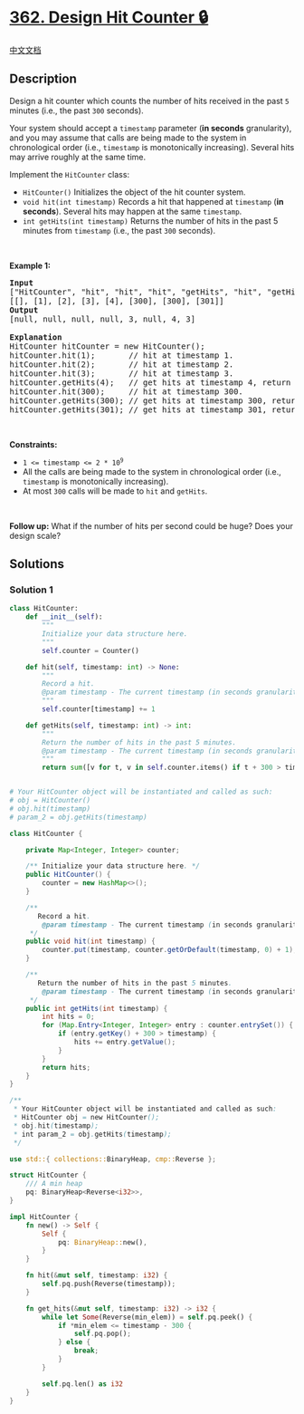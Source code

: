 # [362. Design Hit Counter 🔒](https://leetcode.com/problems/design-hit-counter)

[中文文档](/solution/0300-0399/0362.Design%20Hit%20Counter/README.md)

<!-- tags:Design,Queue,Array,Binary Search,Data Stream -->

<!-- difficulty:Medium -->

## Description

<p>Design a hit counter which counts the number of hits received in the past <code>5</code> minutes (i.e., the past <code>300</code> seconds).</p>

<p>Your system should accept a <code>timestamp</code> parameter (<strong>in seconds</strong> granularity), and you may assume that calls are being made to the system in chronological order (i.e., <code>timestamp</code> is monotonically increasing). Several hits may arrive roughly at the same time.</p>

<p>Implement the <code>HitCounter</code> class:</p>

<ul>
	<li><code>HitCounter()</code> Initializes the object of the hit counter system.</li>
	<li><code>void hit(int timestamp)</code> Records a hit that happened at <code>timestamp</code> (<strong>in seconds</strong>). Several hits may happen at the same <code>timestamp</code>.</li>
	<li><code>int getHits(int timestamp)</code> Returns the number of hits in the past 5 minutes from <code>timestamp</code> (i.e., the past <code>300</code> seconds).</li>
</ul>

<p>&nbsp;</p>
<p><strong class="example">Example 1:</strong></p>

<pre>
<strong>Input</strong>
[&quot;HitCounter&quot;, &quot;hit&quot;, &quot;hit&quot;, &quot;hit&quot;, &quot;getHits&quot;, &quot;hit&quot;, &quot;getHits&quot;, &quot;getHits&quot;]
[[], [1], [2], [3], [4], [300], [300], [301]]
<strong>Output</strong>
[null, null, null, null, 3, null, 4, 3]

<strong>Explanation</strong>
HitCounter hitCounter = new HitCounter();
hitCounter.hit(1);       // hit at timestamp 1.
hitCounter.hit(2);       // hit at timestamp 2.
hitCounter.hit(3);       // hit at timestamp 3.
hitCounter.getHits(4);   // get hits at timestamp 4, return 3.
hitCounter.hit(300);     // hit at timestamp 300.
hitCounter.getHits(300); // get hits at timestamp 300, return 4.
hitCounter.getHits(301); // get hits at timestamp 301, return 3.
</pre>

<p>&nbsp;</p>
<p><strong>Constraints:</strong></p>

<ul>
	<li><code>1 &lt;= timestamp &lt;= 2 * 10<sup>9</sup></code></li>
	<li>All the calls are being made to the system in chronological order (i.e., <code>timestamp</code> is monotonically increasing).</li>
	<li>At most <code>300</code> calls will be made to <code>hit</code> and <code>getHits</code>.</li>
</ul>

<p>&nbsp;</p>
<p><strong>Follow up:</strong> What if the number of hits per second could be huge? Does your design scale?</p>

## Solutions

### Solution 1

<!-- tabs:start -->

```python
class HitCounter:
    def __init__(self):
        """
        Initialize your data structure here.
        """
        self.counter = Counter()

    def hit(self, timestamp: int) -> None:
        """
        Record a hit.
        @param timestamp - The current timestamp (in seconds granularity).
        """
        self.counter[timestamp] += 1

    def getHits(self, timestamp: int) -> int:
        """
        Return the number of hits in the past 5 minutes.
        @param timestamp - The current timestamp (in seconds granularity).
        """
        return sum([v for t, v in self.counter.items() if t + 300 > timestamp])


# Your HitCounter object will be instantiated and called as such:
# obj = HitCounter()
# obj.hit(timestamp)
# param_2 = obj.getHits(timestamp)
```

```java
class HitCounter {

    private Map<Integer, Integer> counter;

    /** Initialize your data structure here. */
    public HitCounter() {
        counter = new HashMap<>();
    }

    /**
       Record a hit.
        @param timestamp - The current timestamp (in seconds granularity).
     */
    public void hit(int timestamp) {
        counter.put(timestamp, counter.getOrDefault(timestamp, 0) + 1);
    }

    /**
       Return the number of hits in the past 5 minutes.
        @param timestamp - The current timestamp (in seconds granularity).
     */
    public int getHits(int timestamp) {
        int hits = 0;
        for (Map.Entry<Integer, Integer> entry : counter.entrySet()) {
            if (entry.getKey() + 300 > timestamp) {
                hits += entry.getValue();
            }
        }
        return hits;
    }
}

/**
 * Your HitCounter object will be instantiated and called as such:
 * HitCounter obj = new HitCounter();
 * obj.hit(timestamp);
 * int param_2 = obj.getHits(timestamp);
 */
```

```rust
use std::{ collections::BinaryHeap, cmp::Reverse };

struct HitCounter {
    /// A min heap
    pq: BinaryHeap<Reverse<i32>>,
}

impl HitCounter {
    fn new() -> Self {
        Self {
            pq: BinaryHeap::new(),
        }
    }

    fn hit(&mut self, timestamp: i32) {
        self.pq.push(Reverse(timestamp));
    }

    fn get_hits(&mut self, timestamp: i32) -> i32 {
        while let Some(Reverse(min_elem)) = self.pq.peek() {
            if *min_elem <= timestamp - 300 {
                self.pq.pop();
            } else {
                break;
            }
        }

        self.pq.len() as i32
    }
}
```

<!-- tabs:end -->

<!-- end -->
